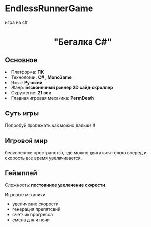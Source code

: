 # EndlessRunnerGame
игра на c#
<h1 align="center"> "Бегалка С#"</h1>
<h2> Основное </h2>

<li>Платформа:  <strong> ПК </strong></li>
<li>Технологии: <strong>C# , MonoGame</strong></li>
<li>Язык: <strong>Русский</strong></li>
<li>Жанр: <strong>Бесконечный раннер 2D сайд-скроллер </strong></li>
<li> Окружение: <strong> 21  век </strong></li>
<li> Главная игровая механика: <strong> PermDeath </strong></li>

<h2> Суть игры </h2>
Попробуй пробежать как можно дальше!!!

<h2> Игровой мир </h2>
бесконечное пространство, где можно двигаться только вперед и скорость все время увеличивается.

<h2> Геймплей </h2>
Сложность: <strong> постоянное увелечение скорости</strong>

Игровые механики:
<ul>
  <li> увеличение скорости </li>
  <li> генерация препятсвий </li>
  <li> счетчик прогресса </li>
  <li> смена дня и ночи </li>
</ul>
